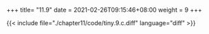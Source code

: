 +++
title= "11.9"
date = 2021-02-26T09:15:46+08:00
weight = 9
+++

{{< include file="./chapter11/code/tiny.9.c.diff" language="diff" >}}
